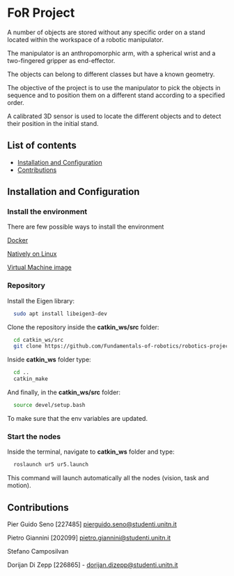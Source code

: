 
# FoR Project

A number of objects are stored without any specific order on a stand located within the workspace of a robotic manipulator. 

The manipulator is an
anthropomorphic arm, with a spherical wrist and a two-fingered gripper as end-effector.

The objects can belong to different classes but have a known geometry. 

The objective of the project is to use the manipulator to pick the objects in sequence and to position them on a different stand according to a specified order. 

A calibrated 3D sensor is used to locate the different objects and to detect their position in the initial stand. 

## List of contents
- [Installation and Configuration](#installation)
- [Contributions](#contributions)

## Installation and Configuration

### Install the environment

There are few possible ways to install the environment

[Docker](https://github.com/mfocchi/lab-docker)

[Natively on Linux](https://github.com/mfocchi/locosim)

[Virtual Machine image](http://www.dropbox.com/sh/5trh0s5y1xzdjds/AACchznJb7606MbQKb6-fUiUa)

### Repository

Install the Eigen library:
```bash
  sudo apt install libeigen3-dev
```

Clone the repository inside the __catkin_ws/src__ folder:
```bash
  cd catkin_ws/src
  git clone https://github.com/Fundamentals-of-robotics/robotics-project.git
```

Inside __catkin_ws__ folder type:
```bash
  cd ..
  catkin_make
```

And finally, in the __catkin_ws/src__ folder:
```bash
  source devel/setup.bash
```
To make sure that the env variables are updated.

### Start the nodes

Inside the terminal, navigate to __catkin_ws__ folder and type:
```bash
  roslaunch ur5 ur5.launch
```
This command will launch automatically all the nodes (vision, task and motion).

## Contributions

Pier Guido Seno [227485] pierguido.seno@studenti.unitn.it

Pietro Giannini [202099] pietro.giannini@studenti.unitn.it

Stefano Camposilvan

Dorijan Di Zepp [226865] - dorijan.dizepp@studenti.unitn.it 